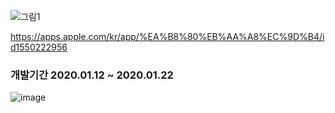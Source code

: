 ![그림1](https://user-images.githubusercontent.com/55137069/105467128-98bac380-5cd8-11eb-9eb9-49150b2272f1.png)

https://apps.apple.com/kr/app/%EA%B8%80%EB%AA%A8%EC%9D%B4/id1550222956

### 개발기간 2020.01.12 ~ 2020.01.22

![image](https://user-images.githubusercontent.com/55137069/105789801-6ce45a00-5fc6-11eb-92f8-fab888a158a3.png)
